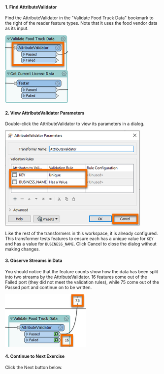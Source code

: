 <head><base target="_blank"> </head>

#### 1. Find AttributeValidator

Find the AttributeValidator in the "Validate Food Truck Data" bookmark to the right of the reader feature types. Note that it uses the food vendor data as its input.

![AttributeValidator](./images/attributevalidator.png)

#### 2. View AttributeValidator Parameters

Double-click the AttributeValidator to view its parameters in a dialog.

![AttributeValidator](./images/parameters.png)

Like the rest of the transformers in this workspace, it is already configured. This transformer tests features to ensure each has a unique value for `KEY` and has a value for `BUSINESS_NAME`. Click Cancel to close the dialog without making changes.

#### 3. Observe Streams in Data

You should notice that the feature counts show how the data has been split into two streams by the AttributeValidator. 16 features come out of the Failed port (they did not meet the validation rules), while 75 come out of the Passed port and continue on to be written.

![Feature counts](./images/counts.png)

#### 4. Continue to Next Exercise

Click the Next button below.
